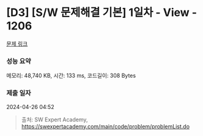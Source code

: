 # [D3] [S/W 문제해결 기본] 1일차 - View - 1206 

[문제 링크](https://swexpertacademy.com/main/code/problem/problemDetail.do?contestProbId=AV134DPqAA8CFAYh) 

### 성능 요약

메모리: 48,740 KB, 시간: 133 ms, 코드길이: 308 Bytes

### 제출 일자

2024-04-26 04:52



> 출처: SW Expert Academy, https://swexpertacademy.com/main/code/problem/problemList.do
